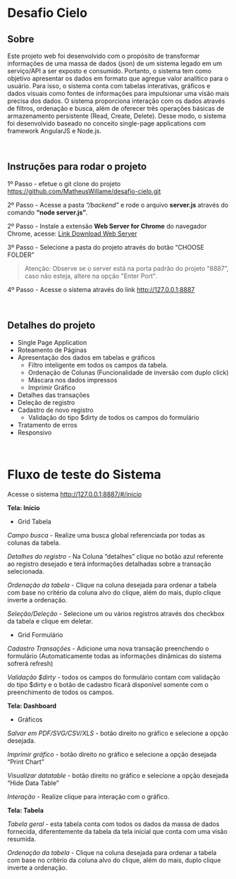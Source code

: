 # Desafio Cielo

## Sobre

Este projeto web foi desenvolvido com o propósito de transformar informações de uma massa de dados (json) de um sistema legado em um serviço/API a ser exposto e consumido. Portanto, o sistema tem como objetivo apresentar os dados em formato que agregue valor analítico para o usuário. Para isso, o sistema conta com tabelas interativas, gráficos e dados visuais como fontes de informações para impulsionar uma visão mais precisa dos dados.
O sistema proporciona interação com os dados através de filtros, ordenação e busca, além de oferecer três operações básicas de armazenamento persistente (Read, Create, Delete). Desse modo, o sistema foi desenvolvido baseado no conceito single-page applications com framework AngularJS e Node.js.

</br>

## Instruções para rodar o projeto</br>

1º Passo - efetue o git clone do projeto https://github.com/MatheusWillame/desafio-cielo.git

2º Passo - Acesse a pasta *“/backend”* e rode o arquivo **server.js** através do comando **“node server.js”**.

2º Passo - Instale a extensão **Web Server for Chrome** do navegador Chrome, acesse: [Link Download Web Server](https://encurtador.com.br/dgmJU) 

3º Passo - Selecione a pasta do projeto através do botão “CHOOSE FOLDER”
> Atenção: Observe se o server está na porta padrão do projeto “8887”, caso não esteja, altere na opção "Enter Port".

4º Passo - Acesse o sistema através do link http://127.0.0.1:8887

</br>

## Detalhes do projeto</br>

- Single Page Application
- Roteamento de Páginas
- Apresentação dos dados em tabelas e gráficos
    - Filtro inteligente em todos os campos da tabela.
    - Ordenação de Colunas (Funcionalidade de inversão com duplo click)
    - Máscara nos dados impressos
    - Imprimir Gráfico
- Detalhes das transações
- Deleção de registro
- Cadastro de novo registro
    - Validação do tipo $dirty de todos os campos do formulário 
- Tratamento de erros
- Responsivo

</br>

# Fluxo de teste do Sistema

Acesse o sistema http://127.0.0.1:8887/#/inicio

**Tela: Início**

- Grid Tabela

*Campo busca* - Realize uma busca global referenciada por todas as colunas da tabela.

*Detalhes do registro* - Na Coluna “detalhes” clique no botão azul referente ao registro desejado e terá informações detalhadas sobre a transação selecionada.

*Ordenação da tabela* - Clique na coluna desejada para ordenar a tabela com base no critério da coluna alvo do clique, além do mais, duplo clique inverte a ordenação.

*Seleção/Deleção* - Selecione um ou vários registros através dos checkbox da tabela e clique em deletar.

- Grid Formulário

*Cadastro Transações* - Adicione uma nova transação preenchendo o formulário (Automaticamente todas as informações dinâmicas do sistema sofrerá refresh)

*Validação $dirty* - todos os campos do formulário contam com validação do tipo $dirty e o botão de cadastro ficará disponível somente com o preenchimento de todos os campos.

**Tela: Dashboard**

- Gráficos

*Salvar em PDF/SVG/CSV/XLS* - botão direito no gráfico e selecione a opção desejada.

*Imprimir gráfico* - botão direito no gráfico e selecione a opção desejada “Print Chart”

*Visualizar datatable* -  botão direito no gráfico e selecione a opção desejada “Hide Data Table”

*Interação* - Realize clique para interação com o gráfico.

**Tela: Tabela**

*Tabela geral* - esta tabela conta com todos os dados da massa de dados fornecida, diferentemente da tabela da tela inicial que conta com uma visão resumida.

*Ordenação da tabela* - Clique na coluna desejada para ordenar a tabela com base no critério da coluna alvo do clique, além do mais, duplo clique inverte a ordenação.




